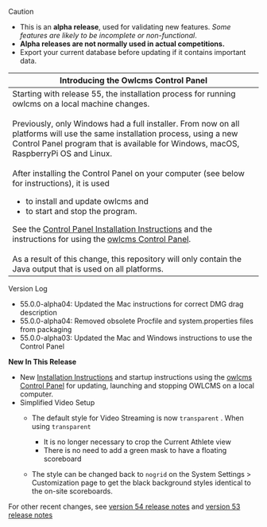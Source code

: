 > [!CAUTION]
>
> - This is an **alpha release**, used for validating new features.  *Some features are likely to be incomplete or non-functional*.
> - **Alpha releases are not normally used in actual competitions.** 
> - Export your current database before updating if it contains important data.

| Introducing the Owlcms Control Panel                         |
| ------------------------------------------------------------ |
| Starting with release 55, the installation process for running owlcms on a local machine changes.<br><br>Previously, only Windows had a full installer.  From now on all platforms will use the same installation process, using a new Control Panel program that is available for Windows, macOS, RaspberryPi OS and Linux.<br><br>After installing the Control Panel on your computer (see below for instructions), it is used<ul><li>to install and update owlcms and<li> to start and stop the program. </ul>See the [Control Panel Installation Instructions](https://owlcms.github.io/owlcms4-prerelease/#/LocalDownloads.md) and the instructions for using the [owlcms Control Panel](https://owlcms.github.io/owlcms4-prerelease/#/LocalControlPanel.md).<br><br>As a result of this change, this repository will only contain the Java output that is used on all platforms. |

Version Log

- 55.0.0-alpha04: Updated the Mac instructions for correct DMG drag description
- 55.0.0-alpha04: Removed obsolete Procfile and system.properties files from packaging
- 55.0.0-alpha03: Updated the Mac and Windows instructions to use the Control Panel

**New In This Release**

- New [Installation Instructions](https://owlcms.github.io/owlcms4-prerelease/#/LocalDownloads.) and startup instructions using the [owlcms Control Panel](https://owlcms.github.io/owlcms4-prerelease/#/LocalControlPanel.md) for updating, launching and stopping OWLCMS on a local computer.
- Simplified Video Setup
  - The default style for Video Streaming is now `transparent` . When using `transparent` 
    - It is no longer necessary to crop the Current Athlete view
    - There is no need to add a green mask to have a floating scoreboard

  - The style can be changed back to `nogrid` on the System Settings > Customization page to get the black background styles identical to the on-site scoreboards.


For other recent changes, see [version 54 release notes](https://github.com/owlcms/owlcms4/releases/tag/54.2.1) and [version 53 release notes](https://github.com/owlcms/owlcms4/releases/tag/53.1.0)
